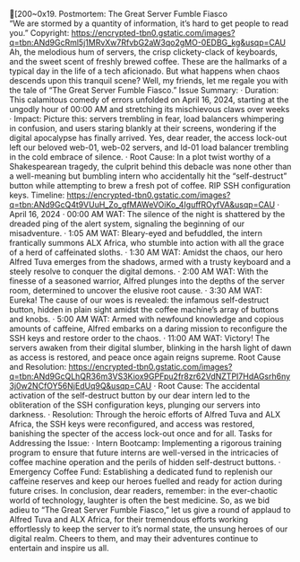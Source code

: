 [200~0x19. Postmortem: The Great Server Fumble Fiasco  
“We are stormed by a quantity of information, it’s hard to get people to read you.”
Copyright: https://encrypted-tbn0.gstatic.com/images?q=tbn:ANd9GcRml5j1MRvXw7RfvbG2aW3qo2gMO-0EDBG_kg&usqp=CAU
Ah, the melodious hum of servers, the crisp clickety-clack of keyboards, and the sweet scent of freshly brewed coffee. These are the hallmarks of a typical day in the life of a tech aficionado. But what happens when chaos descends upon this tranquil scene? Well, my friends, let me regale you with the tale of “The Great Server Fumble Fiasco.”
Issue Summary:
· Duration: This calamitous comedy of errors unfolded on April 16, 2024, starting at the ungodly hour of 00:00 AM and stretching its mischievous claws over weeks
· Impact: Picture this: servers trembling in fear, load balancers whimpering in confusion, and users staring blankly at their screens, wondering if the digital apocalypse has finally arrived. Yes, dear reader, the access lock-out left our beloved web-01, web-02 servers, and ld-01 load balancer trembling in the cold embrace of silence.
· Root Cause: In a plot twist worthy of a Shakespearean tragedy, the culprit behind this debacle was none other than a well-meaning but bumbling intern who accidentally hit the “self-destruct” button while attempting to brew a fresh pot of coffee. RIP SSH configuration keys.
Timeline:
https://encrypted-tbn0.gstatic.com/images?q=tbn:ANd9GcQ4t9VUuH_Zo_gfMAWeVOiKo_4IguffROyfVA&usqp=CAU
· April 16, 2024
· 00:00 AM WAT: The silence of the night is shattered by the dreaded ping of the alert system, signaling the beginning of our misadventure.
· 1:05 AM WAT: Bleary-eyed and befuddled, the intern frantically summons ALX Africa, who stumble into action with all the grace of a herd of caffeinated sloths.
· 1:30 AM WAT: Amidst the chaos, our hero Alfred Tuva emerges from the shadows, armed with a trusty keyboard and a steely resolve to conquer the digital demons.
· 2:00 AM WAT: With the finesse of a seasoned warrior, Alfred plunges into the depths of the server room, determined to uncover the elusive root cause.
· 3:30 AM WAT: Eureka! The cause of our woes is revealed: the infamous self-destruct button, hidden in plain sight amidst the coffee machine’s array of buttons and knobs.
· 5:00 AM WAT: Armed with newfound knowledge and copious amounts of caffeine, Alfred embarks on a daring mission to reconfigure the SSH keys and restore order to the chaos.
· 11:00 AM WAT: Victory! The servers awaken from their digital slumber, blinking in the harsh light of dawn as access is restored, and peace once again reigns supreme.
Root Cause and Resolution:
https://encrypted-tbn0.gstatic.com/images?q=tbn:ANd9GcQLhQR36m3VS3Kiox9GPFpu2fr8zr62VdNZTPI7HdAGsrh6ny3j0w2NCfOY56NjEdUq9Q&usqp=CAU
· Root Cause: The accidental activation of the self-destruct button by our dear intern led to the obliteration of the SSH configuration keys, plunging our servers into darkness.
· Resolution: Through the heroic efforts of Alfred Tuva and ALX Africa, the SSH keys were reconfigured, and access was restored, banishing the specter of the access lock-out once and for all.
Tasks for Addressing the Issue:
· Intern Bootcamp: Implementing a rigorous training program to ensure that future interns are well-versed in the intricacies of coffee machine operation and the perils of hidden self-destruct buttons.
· Emergency Coffee Fund: Establishing a dedicated fund to replenish our caffeine reserves and keep our heroes fuelled and ready for action during future crises.
In conclusion, dear readers, remember: in the ever-chaotic world of technology, laughter is often the best medicine. So, as we bid adieu to “The Great Server Fumble Fiasco,” let us give a round of applaud to Alfred Tuva and ALX Africa, for their tremendous efforts working effortlessly to keep the server to it’s normal state, the unsung heroes of our digital realm. Cheers to them, and may their adventures continue to entertain and inspire us all.


